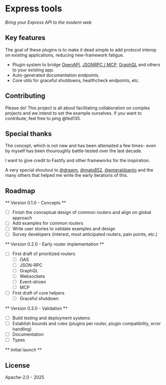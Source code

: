 # Express tools

*Bring your Express API to the modern web*

## Key features

The goal of these plugins is to make it dead simple to add protocol interop on existing applications, reducing new-framework fatigue.

- Plugin system to bridge [OpenAPI](./packages/oas/), [JSONRPC / MCP](), [GraphQL]() and others to your existing app.
- Auto-generated documentation endpoints.
- Core utils for graceful shutdowns, healthcheck endpoints, etc.


## Contributing

Please do! This project is all about facilitating collaboration on complex projects and we intend to set the example ourselves.
If you want to contribute, feel free to ping @fed135.

## Special thanks

The concept, which is not new and has been attempted a few times- even by myself has been thouroughly battle-tested over the last decade.

I want to give credit to Fastify and other frameworks for the inspiration.

A very special shoutout to [@drawm](https://github.com/drawm), [@mats852](https://github.com/mats852), [@emeraldsanto](https://github.com/emeraldsanto) and the many others that helped me write the early iterations of this.

## Roadmap

** Version 0.1.0 - Concepts **

- [ ] Finish the conceptual design of common routers and align on global approach
- [ ] Add examples for common routers
- [ ] Write user stories to validate examples and design
- [ ] Survey developers (interest, most anticipated routers, pain points, etc.)

** Version 0.2.0 - Early router implementation **

- [ ] First draft of prioritized routers
  - [ ] OAS
  - [ ] JSON-RPC
  - [ ] GraphQL
  - [ ] Websockets
  - [ ] Event-driven
  - [ ] MCP
- [ ] First draft of core helpers
  - [ ] Graceful shutdown

** Version 0.3.0 - Validation **

- [ ] Build testing and deployment systems
- [ ] Establish bounds and rules (plugins per router, plugin compatibility, error handling)
- [ ] Documentation
- [ ] Types

** Initial launch **

## License

Apache-2.0 - 2025
